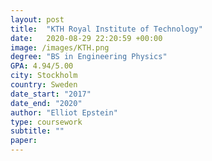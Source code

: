 ```yaml
---
layout: post
title:  "KTH Royal Institute of Technology" 
date:   2020-08-29 22:20:59 +00:00
image: /images/KTH.png
degree: "BS in Engineering Physics"
GPA: 4.94/5.00
city: Stockholm
country: Sweden
date_start: "2017"
date_end: "2020"
author: "Elliot Epstein"
type: coursework
subtitle: ""
paper: 
---
```

